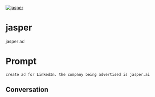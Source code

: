
[![jasper](https://flow-prompt-covers.s3.us-west-1.amazonaws.com/icon/Lofi/i4.png)]()
# jasper 
jasper ad

# Prompt

```
create ad for LinkedIn. the company being advertised is jasper.ai
```

## Conversation





